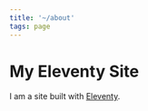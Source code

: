 ```yaml
---
title: '~/about'
tags: page
---
```


# My Eleventy Site

I am a site built with [Eleventy](https://www.11ty.io/).
